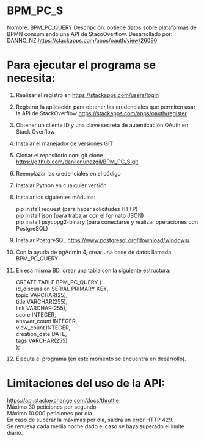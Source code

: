 # BPM_PC_S
Nombre: BPM_PC_QUERY
Descripción: obtiene datos sobre plataformas de BPMN consumiendo una API de StacoOverflow.
Desarrollado por: DANNO_NZ
https://stackapps.com/apps/oauth/view/26090

# Para ejecutar el programa se necesita:

1. Realizar el registro en https://stackapps.com/users/login
2. Registrar la aplicación para obtener las credenciales que permiten usar la API de StackOverflow https://stackapps.com/apps/oauth/register
3. Obtener un cliente ID y una clave secreta de autenticación OAuth en Stack Overflow
4. Instalar el manejador de versiones GIT
5. Clonar el repositorio con: git clone https://github.com/danilonunezgil/BPM_PC_S.git
6. Reemplazar las credenciales en el código
7. Instalar Python en cualquier versión 
8. Instalar los siguientes módulos:

   pip install request (para hacer solicitudes HTTP)<br>
   pip install json (para trabajar con el formato JSON)<br>
   pip install psycopg2-binary (para conectarse y realizar operaciones con PostgreSQL)
   
7. Instalar PostgreSQL https://www.postgresql.org/download/windows/
8. Con la ayuda de pgAdmin 4, crear una base de datos llamada BPM_PC_QUERY
9. En esa misma BD, crear una tabla con la siguiente estructura:
   
   CREATE TABLE BPM_PC_QUERY (<br>
      id_discussion SERIAL PRIMARY KEY,<br>
      topic VARCHAR(25),<br>
      title VARCHAR(255),<br>
      link VARCHAR(255),<br>
      score INTEGER,<br>
      answer_count INTEGER,<br>
      view_count INTEGER,<br>
      creation_date DATE,<br>
      tags VARCHAR(255)<br>
   );<br>
   
10. Ejecuta el programa (en este momento se encuentra en desarrollo).
    

# Limitaciones del uso de la API:
https://api.stackexchange.com/docs/throttle<br>
Máximo 30 peticiones por segundo<br>
Máximo 10.000 peticiones por día<br>
En caso de superar la máximas por día, saldrá un error HTTP 429.<br>
Se renueva cada media noche dado el caso se haya superado el límite diario.
